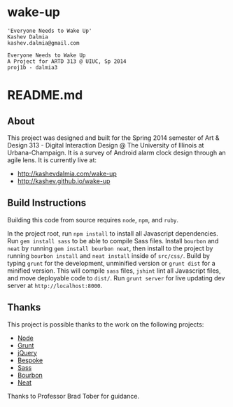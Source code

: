 wake-up
=======

    'Everyone Needs to Wake Up'
    Kashev Dalmia
    kashev.dalmia@gmail.com

    Everyone Needs to Wake Up
    A Project for ARTD 313 @ UIUC, Sp 2014
    proj1b - dalmia3

# README.md

## About
This project was designed and built for the Spring 2014 semester of Art & Design 313 - Digital Interaction Design @ The University of Illinois at Urbana-Champaign. It is a survey of Android alarm clock design through an agile lens. It is currently live at:

- http://kashevdalmia.com/wake-up
- http://kashev.github.io/wake-up

## Build Instructions
Building this code from source requires `node`, `npm`, and `ruby`.

In the project root, run `npm install` to install all Javascript dependencies. Run `gem install sass` to be able to compile Sass files. Install `bourbon` and `neat` by running `gem install bourbon neat`, then install to the project by running `bourbon install` and `neat install` inside of `src/css/`. Build by typing `grunt` for the development, unminified version or `grunt dist` for a minified version. This will compile `sass` files, `jshint` lint all Javascript files, and move deployable code to `dist/`. Run `grunt server` for live updating dev server at `http://localhost:8000`.

## Thanks
This project is possible thanks to the work on the following projects:
- [Node](http://nodejs.org/)
- [Grunt](http://gruntjs.com/)
- [jQuery](http://jquery.com/)
- [Bespoke](http://markdalgleish.com/projects/bespoke.js/)
- [Sass](http://sass-lang.com/)
- [Bourbon](http://bourbon.io/)
- [Neat](http://neat.bourbon.io/)

Thanks to Professor Brad Tober for guidance.
